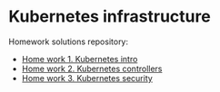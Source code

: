 # Kubernetes infrastructure
Homework solutions repository:
 - [Home work 1. Kubernetes intro](https://github.com/otus-kuber-2019-12/skobarx_platform/blob/master/kubernetes-intro/README.md)
 - [Home work 2. Kubernetes controllers](https://github.com/otus-kuber-2019-12/skobarx_platform/blob/master/kubernetes-controllers/README.md) 
 - [Home work 3. Kubernetes security](https://github.com/otus-kuber-2019-12/skobarx_platform/blob/master/kubernetes-security/README.md) 
